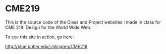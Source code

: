 # CME219

This is the source code of the Class and Project websites I made in class for CME 219: Design for the World Wide Web.

To see this site in action, go here:

http://blue.butler.edu/~hlingren/CME219
